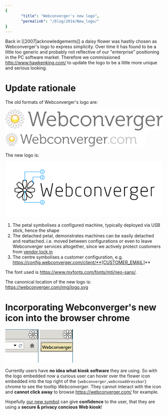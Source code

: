 ```yaml
---
{
       "title": "Webconverger's new logo",
       "permalink": "/blog/2014/New_logo/"
}
---
```


Back in [[2007|acknowledgements]] a daisy flower was hastily chosen as
Webconverger's logo to express simplicity. Over time it has found to be a
little too generic and probably not reflective of our "enterprise" positioning
in the PC software market. Therefore we commissioned
<http://www.hawkenking.com/> to update the logo to be a little more unique and
serious looking.

# Update rationale

The old formats of Webconverger's logo are:

<img src=/img/2014/bg-orig.png>
<img src=/img/2014/logo.png>

The new logo is:

<img src=/img/2014/logo-style1-annotation-04.png>

1. The petal symbolises a configured machine, typically deployed via USB stick, hence the shape
2. The detached petal, demonstrates machines can be easily detached and reattached. i.e. moved between configurations or even to leave Webconverger services altogether, since we actively protect customers from [vendor lock in](https://en.wikipedia.org/wiki/Vendor_lock-in)
3. The centre symbolises a customer configuration, e.g. https://config.webconverger.com/client/**[CUSTOMER_EMAIL]**

The font used is <https://www.myfonts.com/fonts/mti/neo-sans/>.

The canonical location of the new logo is: <https://webconverger.com/img/logo.svg>

# Incorporating Webconverger's new icon into the browser chrome

<img src=/img/2014/sq-no-tooltip.png>
<img src=/img/2014/sq-with-tooltip.png>

Currently users have **no idea what kiosk software** they are using. So with
the logo embedded now a curious user can hover over the flower icon embedded
into the top right of the `{webconverger,webcnoaddressbar}` chrome to see the
tooltip _Webconverger_. They cannot interact with the icon and **cannot click
away** to browse <https://webconverger.com/> for example.

Hopefully [our new symbol](https://webconverger.com/images/daisy.svg) can give **confidence** to the
user, that they are using a **secure & privacy concious Web kiosk**!
